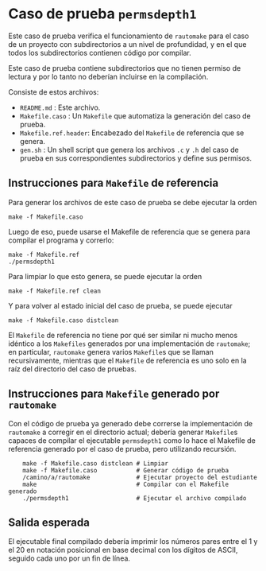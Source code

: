 Caso de prueba `permsdepth1`
============================

Este caso de prueba verifica el funcionamiento de `rautomake` para el caso de un proyecto con subdirectorios a un nivel de profundidad, y en el que todos los subdirectorios contienen código por compilar.

Este caso de prueba contiene subdirectorios que no tienen permiso de lectura y por lo tanto no deberían incluirse en la compilación.

Consiste de estos archivos:

*   `README.md`          : Este archivo.
*   `Makefile.caso`      : Un `Makefile` que automatiza la generación del caso de prueba.
*   `Makefile.ref.header`: Encabezado del `Makefile` de referencia que se genera.
*   `gen.sh`             : Un shell script que genera los archivos `.c` y `.h` del caso de prueba en sus correspondientes subdirectorios y define sus permisos.



Instrucciones para `Makefile` de referencia
-------------------------------------------

Para generar los archivos de este caso de prueba se debe ejecutar la orden

    make -f Makefile.caso

Luego de eso, puede usarse el Makefile de referencia que se genera para compilar el programa y correrlo:

    make -f Makefile.ref
    ./permsdepth1

Para limpiar lo que esto genera, se puede ejecutar la orden

    make -f Makefile.ref clean

Y para volver al estado inicial del caso de prueba, se puede ejecutar

    make -f Makefile.caso distclean

El `Makefile` de referencia no tiene por qué ser similar ni mucho menos idéntico a los `Makefiles` generados por una implementación de `rautomake`; en particular, `rautomake` genera varios `Makefile`s que se llaman recursivamente, mientras que el `Makefile` de referencia es uno solo en la raíz del directorio del caso de pruebas.



Instrucciones para `Makefile` generado por `rautomake`
------------------------------------------------------

Con el código de prueba ya generado debe correrse la implementación de `rautomake` a corregir en el directorio actual; debería generar `Makefile`s capaces de compilar el ejecutable `permsdepth1` como lo hace el Makefile de referencia generado por el caso de prueba, pero utilizando recursión.

        make -f Makefile.caso distclean # Limpiar
        make -f Makefile.caso           # Generar código de prueba
        /camino/a/rautomake             # Ejecutar proyecto del estudiante
        make                            # Compilar con el Makefile generado
        ./permsdepth1                   # Ejecutar el archivo compilado



Salida esperada
---------------

El ejecutable final compilado debería imprimir los números pares entre el 1 y el 20 en notación posicional en base decimal con los dígitos de ASCII, seguido cada uno por un fin de línea.
